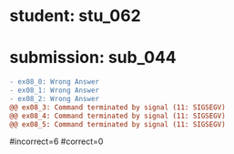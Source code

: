 # student: stu_062
# submission: sub_044

```diff
- ex08_0: Wrong Answer
- ex08_1: Wrong Answer
- ex08_2: Wrong Answer
@@ ex08_3: Command terminated by signal (11: SIGSEGV)
@@ ex08_4: Command terminated by signal (11: SIGSEGV)
@@ ex08_5: Command terminated by signal (11: SIGSEGV)
```
#incorrect=6
#correct=0
